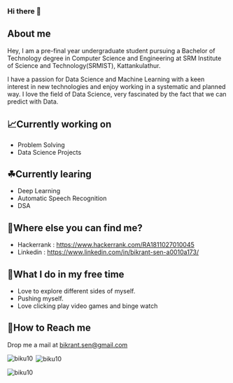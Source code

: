### Hi there 👋

## About me
  Hey, I am a pre-final year undergraduate student pursuing a Bachelor of Technology degree in Computer Science and Engineering at SRM Institute of Science and Technology(SRMIST), Kattankulathur.
  
  I have a passion for Data Science and Machine Learning with a keen interest in new technologies and enjoy working in a systematic and planned way. I love the field of Data Science, very fascinated by the fact that we can predict with Data.
  
## 📈Currently working on
  - Problem Solving
  - Data Science Projects
 
  
## ☘Currently learing
  - Deep Learning
  - Automatic Speech Recognition
  - DSA
  
## 🤔Where else you can find me?
  - Hackerrank : https://www.hackerrank.com/RA1811027010045
  - Linkedin : https://www.linkedin.com/in/bikrant-sen-a0010a173/
  
## 🤗What I do in my free time
  - Love to explore different sides of myself.
  - Pushing myself.
  - Love clicking play video games and binge watch
  
## 📧How to Reach me
  Drop me a mail at bikrant.sen@gmail.com

<p><img align="left" src="https://github-readme-stats.vercel.app/api/top-langs?username=biku10&show_icons=true&locale=en&layout=compact" alt="biku10" /></p>

<p>&nbsp;<img align="center" src="https://github-readme-stats.vercel.app/api?username=biku10&show_icons=true&locale=en" alt="biku10" /></p>

<p><img align="center" src="https://github-readme-streak-stats.herokuapp.com/?user=biku10&" alt="biku10" /></p>
